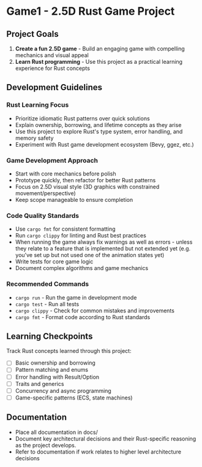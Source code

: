 # Game1 - 2.5D Rust Game Project

## Project Goals
1. **Create a fun 2.5D game** - Build an engaging game with compelling mechanics and visual appeal
2. **Learn Rust programming** - Use this project as a practical learning experience for Rust concepts

## Development Guidelines

### Rust Learning Focus
- Prioritize idiomatic Rust patterns over quick solutions
- Explain ownership, borrowing, and lifetime concepts as they arise
- Use this project to explore Rust's type system, error handling, and memory safety
- Experiment with Rust game development ecosystem (Bevy, ggez, etc.)

### Game Development Approach
- Start with core mechanics before polish
- Prototype quickly, then refactor for better Rust patterns
- Focus on 2.5D visual style (3D graphics with constrained movement/perspective)
- Keep scope manageable to ensure completion

### Code Quality Standards
- Use `cargo fmt` for consistent formatting
- Run `cargo clippy` for linting and Rust best practices
- When running the game always fix warnings as well as errors - unless they relate to a feature that is implemented but not extended yet (e.g. you've set up but not used one of the animation states yet)
- Write tests for core game logic
- Document complex algorithms and game mechanics

### Recommended Commands
- `cargo run` - Run the game in development mode
- `cargo test` - Run all tests
- `cargo clippy` - Check for common mistakes and improvements
- `cargo fmt` - Format code according to Rust standards

## Learning Checkpoints
Track Rust concepts learned through this project:
- [ ] Basic ownership and borrowing
- [ ] Pattern matching and enums
- [ ] Error handling with Result/Option
- [ ] Traits and generics
- [ ] Concurrency and async programming
- [ ] Game-specific patterns (ECS, state machines)

## Documentation
- Place all documentation in docs/
- Document key architectural decisions and their Rust-specific reasoning as the project develops.
- Refer to documentation if work relates to higher level architecture decisions